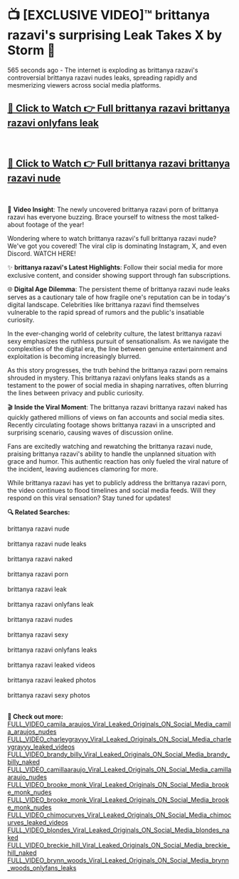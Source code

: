 # 📺 [EXCLUSIVE VIDEO]™ brittanya razavi's surprising Leak Takes X by Storm 🚀

565 seconds ago - The internet is exploding as brittanya razavi's controversial brittanya razavi nudes leaks, spreading rapidly and mesmerizing viewers across social media platforms.

<h2><a href="https://github-6l9.pages.dev/link1">🔗 Click to Watch 👉 Full brittanya razavi brittanya razavi onlyfans leak</a></h2><br>
<h2><a href="https://github-6l9.pages.dev/link2">🔗 Click to Watch 👉 Full brittanya razavi brittanya razavi nude</a></h2><br>

🎥 **Video Insight**: The newly uncovered brittanya razavi porn of brittanya razavi has everyone buzzing. Brace yourself to witness the most talked-about footage of the year!

Wondering where to watch brittanya razavi's full brittanya razavi nude? We've got you covered! The viral clip is dominating Instagram, X, and even Discord. WATCH HERE!

✨ **brittanya razavi's Latest Highlights**: Follow their social media for more exclusive content, and consider showing support through fan subscriptions.

🌐 **Digital Age Dilemma**: The persistent theme of brittanya razavi nude leaks serves as a cautionary tale of how fragile one's reputation can be in today's digital landscape. Celebrities like brittanya razavi find themselves vulnerable to the rapid spread of rumors and the public's insatiable curiosity.

In the ever-changing world of celebrity culture, the latest brittanya razavi sexy emphasizes the ruthless pursuit of sensationalism. As we navigate the complexities of the digital era, the line between genuine entertainment and exploitation is becoming increasingly blurred.

As this story progresses, the truth behind the brittanya razavi porn remains shrouded in mystery. This brittanya razavi onlyfans leaks stands as a testament to the power of social media in shaping narratives, often blurring the lines between privacy and public curiosity.

🎬 **Inside the Viral Moment**: The brittanya razavi brittanya razavi naked has quickly gathered millions of views on fan accounts and social media sites. Recently circulating footage shows brittanya razavi in a unscripted and surprising scenario, causing waves of discussion online.

Fans are excitedly watching and rewatching the brittanya razavi nude, praising brittanya razavi's ability to handle the unplanned situation with grace and humor. This authentic reaction has only fueled the viral nature of the incident, leaving audiences clamoring for more.

While brittanya razavi has yet to publicly address the brittanya razavi porn, the video continues to flood timelines and social media feeds. Will they respond on this viral sensation? Stay tuned for updates!

<strong>🔍 Related Searches:</strong>

brittanya razavi nude
<br><br>
brittanya razavi nude leaks
<br><br>
brittanya razavi naked
<br><br>
brittanya razavi porn
<br><br>
brittanya razavi leak
<br><br>
brittanya razavi onlyfans leak
<br><br>
brittanya razavi nudes
<br><br>
brittanya razavi sexy
<br><br>
brittanya razavi onlyfans leaks
<br><br>
brittanya razavi leaked videos
<br><br>
brittanya razavi leaked photos
<br><br>
brittanya razavi sexy photos
<br><br>



<strong>🔗 Check out more:</strong><br>
<a href="./FULL_VIDEO_camila_araujos_Viral_Leaked_Originals_ON_Social_Media_camila_araujos_nudes.md">FULL_VIDEO_camila_araujos_Viral_Leaked_Originals_ON_Social_Media_camila_araujos_nudes</a><br>
<a href="./FULL_VIDEO_charleygrayyy_Viral_Leaked_Originals_ON_Social_Media_charleygrayyy_leaked_videos.md">FULL_VIDEO_charleygrayyy_Viral_Leaked_Originals_ON_Social_Media_charleygrayyy_leaked_videos</a><br>
<a href="./FULL_VIDEO_brandy_billy_Viral_Leaked_Originals_ON_Social_Media_brandy_billy_naked.md">FULL_VIDEO_brandy_billy_Viral_Leaked_Originals_ON_Social_Media_brandy_billy_naked</a><br>
<a href="./FULL_VIDEO_camillaaraujo_Viral_Leaked_Originals_ON_Social_Media_camillaaraujo_nudes.md">FULL_VIDEO_camillaaraujo_Viral_Leaked_Originals_ON_Social_Media_camillaaraujo_nudes</a><br>
<a href="./FULL_VIDEO_brooke_monk_Viral_Leaked_Originals_ON_Social_Media_brooke_monk_nudes.md">FULL_VIDEO_brooke_monk_Viral_Leaked_Originals_ON_Social_Media_brooke_monk_nudes</a><br>
<a href="./FULL_VIDEO_brooke_monk_Viral_Leaked_Originals_ON_Social_Media_brooke_monk_nudes.md">FULL_VIDEO_brooke_monk_Viral_Leaked_Originals_ON_Social_Media_brooke_monk_nudes</a><br>
<a href="./FULL_VIDEO_chimocurves_Viral_Leaked_Originals_ON_Social_Media_chimocurves_leaked_videos.md">FULL_VIDEO_chimocurves_Viral_Leaked_Originals_ON_Social_Media_chimocurves_leaked_videos</a><br>
<a href="./FULL_VIDEO_blondes_Viral_Leaked_Originals_ON_Social_Media_blondes_naked.md">FULL_VIDEO_blondes_Viral_Leaked_Originals_ON_Social_Media_blondes_naked</a><br>
<a href="./FULL_VIDEO_breckie_hill_Viral_Leaked_Originals_ON_Social_Media_breckie_hill_naked.md">FULL_VIDEO_breckie_hill_Viral_Leaked_Originals_ON_Social_Media_breckie_hill_naked</a><br>
<a href="./FULL_VIDEO_brynn_woods_Viral_Leaked_Originals_ON_Social_Media_brynn_woods_onlyfans_leaks.md">FULL_VIDEO_brynn_woods_Viral_Leaked_Originals_ON_Social_Media_brynn_woods_onlyfans_leaks</a><br>
